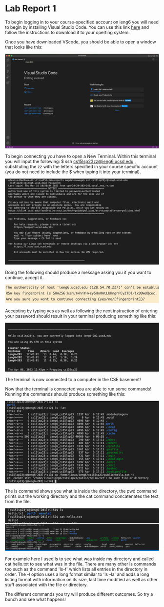 # Lab Report 1

To begin logging in to your course-specified account on ieng6 you will need to begin by installing Visual Studio Code. 
You can use this link [here](https://code.visualstudio.com/) and follow the instructions to download it to your operting system.

Once you have downloaded VScode, you should be able to open a window that looks like this:

![Image](Installing.png)

To begin connecting you have to open a New Terminal. Within this terminal you will input the following: $ ssh cs15lsp23zz@ieng6.ucsd.edu , substituting the zz with the letters specified in your course specific account (you do not need to include the $ when typing it into your terminal).

![Image](LoggingIn.png)

Doing the following should produce a message asking you if you want to continue, accept it. 

![Image](Verify.png)

Accepting by typing yes as well as following the next instruction of entering your password should result in your terminal producing something like this: 

![Image](Connecting.png)

The terminal is now connected to a computer in the CSE basement!

Now that the terminal is connected you are able to run some commands! Running the commands should produce something like this:

![Image](Trying.png)

The ls command shows you what is inside the directory, the pwd command prints out the working directory and the cat command concatenates the text from the file. 

![Image](test2.png)
![Image](MoreTests.png)

For example here I used ls to see what was inside my directory and called cat hello.txt to see what was in the file. There are many other ls commands too such as the command 'ls-f' which lists all entries in the directory in order. The -l option uses a long format similar to 'ls -la' and adds a long listing format with information on its size, last time modified as well as other stuff associated with the file or directory.

The different commands you try will produce different outcomes. So try a bunch and see what happens!

